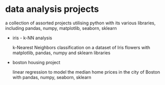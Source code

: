 # data analysis projects
a collection of assorted projects utilising python with its various libraries, including pandas, numpy, matplotlib, seaborn, sklearn

- iris - k-NN analysis

  k-Nearest Neighbors classification on a dataset of Iris flowers with matplotlib, pandas, numpy and sklearn libraries
  
- boston housing project

  linear regression to model the median home prices in the city of Boston with pandas, numpy, seaborn, sklearn
  
